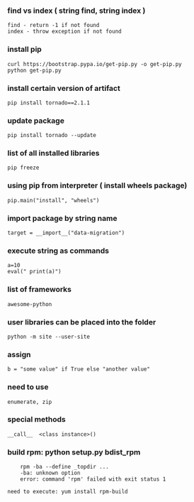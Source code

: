 ### find vs index ( string find, string index )
```
find - return -1 if not found
index - throw exception if not found
```

### install pip
```
curl https://bootstrap.pypa.io/get-pip.py -o get-pip.py
python get-pip.py
```

### install certain version of artifact
```
pip install tornado==2.1.1
```

### update package
```
pip install tornado --update
```

### list of all installed libraries
```
pip freeze
```

### using pip from interpreter ( install wheels package)
```
pip.main("install", "wheels")
```

### import package by string name
```
target = __import__("data-migration")
```

### execute string as commands
```
a=10
eval(" print(a)")
```

### list of frameworks
```
awesome-python
```

### user libraries can be placed into the folder
```
python -m site --user-site
```

### assign
```
b = "some value" if True else "another value"
```

### need to use
```
enumerate, zip
```

### special methods
```
__call__  <class instance>()
```

### build rpm: python setup.py bdist_rpm
```
	rpm -ba --define _topdir ...
	-ba: unknown option
	error: command 'rpm' failed with exit status 1
```
```
need to execute: yum install rpm-build
```
